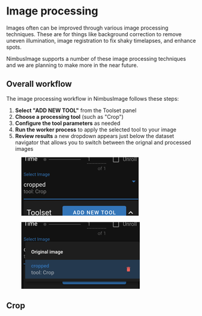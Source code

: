 # Image processing

Images often can be improved through various image processing techniques. These are for things like background correction to remove uneven illumination, image registration to fix shaky timelapses, and enhance spots.

NimbusImage supports a number of these image processing techniques and we are planning to make more in the near future.

## Overall workflow

The image processing workflow in NimbusImage follows these steps:

1. **Select "ADD NEW TOOL"** from the Toolset panel
2. **Choose a processing tool** (such as "Crop")
3. **Configure the tool parameters** as needed
4. **Run the worker process** to apply the selected tool to your image
5. **Review results** a new dropdown appears just below the dataset navigator that allows you to switch between the orignal and processed images

<div align="left"><figure><img src="../.gitbook/assets/image (26).png" alt="" width="311"><figcaption></figcaption></figure></div>

<div align="left"><figure><img src="../.gitbook/assets/image (27).png" alt="" width="314"><figcaption></figcaption></figure></div>

## Crop
